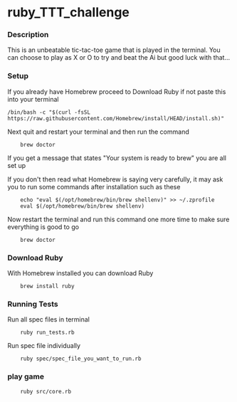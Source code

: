 # ruby_TTT_challenge

### Description
This is an unbeatable tic-tac-toe game that is played in the terminal. You can choose to play as X or O to try and beat the Ai but good luck with that...

### Setup
If you already have Homebrew proceed to Download Ruby if not paste this into your terminal
            
    /bin/bash -c "$(curl -fsSL https://raw.githubusercontent.com/Homebrew/install/HEAD/install.sh)"

Next quit and restart your terminal and then run the command

        brew doctor
If you get a message that states "Your system is ready to brew" you are all set up

If you don't then read what Homebrew is saying very carefully, it may ask you to run some commands after installation such as these

        echo "eval $(/opt/homebrew/bin/brew shellenv)" >> ~/.zprofile
        eval $(/opt/homebrew/bin/brew shellenv)
Now restart the terminal and run this command one more time to make sure everything is good to go

        brew doctor

### Download Ruby
With Homebrew installed you can download Ruby
        
        brew install ruby

### Running Tests
Run all spec files in terminal

        ruby run_tests.rb

Run spec file individually

        ruby spec/spec_file_you_want_to_run.rb

### play game

        ruby src/core.rb